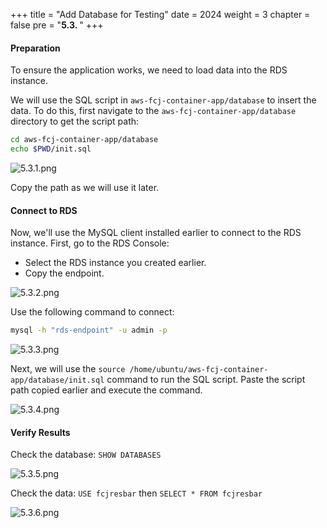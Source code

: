 +++
title = "Add Database for Testing"
date = 2024
weight = 3
chapter = false
pre = "<b>5.3. </b>"
+++

#### Preparation

To ensure the application works, we need to load data into the RDS instance.

We will use the SQL script in `aws-fcj-container-app/database` to insert the data. To do this, first navigate to the `aws-fcj-container-app/database` directory to get the script path:

```bash
cd aws-fcj-container-app/database
echo $PWD/init.sql
```

![5.3.1.png](/images/5-configure-ec2/5.3.1.png)

Copy the path as we will use it later.

#### Connect to RDS

Now, we'll use the MySQL client installed earlier to connect to the RDS instance. First, go to the RDS Console:

- Select the RDS instance you created earlier.
- Copy the endpoint.

![5.3.2.png](/images/5-configure-ec2/5.3.2.png)

Use the following command to connect:

```bash
mysql -h "rds-endpoint" -u admin -p
```

![5.3.3.png](/images/5-configure-ec2/5.3.3.png)

Next, we will use the `source /home/ubuntu/aws-fcj-container-app/database/init.sql` command to run the SQL script. Paste the script path copied earlier and execute the command.

![5.3.4.png](/images/5-configure-ec2/5.3.4.png)

#### Verify Results

Check the database: `SHOW DATABASES`

![5.3.5.png](/images/5-configure-ec2/5.3.5.png)

Check the data: `USE fcjresbar`
then `SELECT * FROM fcjresbar`

![5.3.6.png](/images/5-configure-ec2/5.3.6.png)
